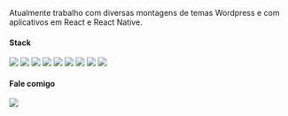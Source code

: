 Atualmente trabalho com diversas montagens de temas Wordpress e com aplicativos em React e React Native.

#### Stack
<img src="https://img.shields.io/badge/javascript-gray" /> <img src="https://img.shields.io/badge/typescript-gray" /> <img src="https://img.shields.io/badge/react-gray" /> <img src="https://img.shields.io/badge/react native-gray" />
<img src="https://img.shields.io/badge/next js-gray" /> <img src="https://img.shields.io/badge/wordpress-gray" /> <img src="https://img.shields.io/badge/sass-gray" /> <img src="https://img.shields.io/badge/tailwind-gray" /> <img src="https://img.shields.io/badge/chakra ui-gray" />



#### Fale comigo
<img src="https://img.shields.io/badge/linkedin-%231081C2?link=https%3A%2F%2Fwww.linkedin.com%2Fin%2Fjardelima%2F" />
